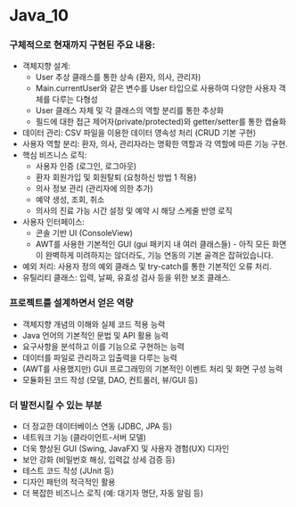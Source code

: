 # Java_10

### 구체적으로 현재까지 구현된 주요 내용:
- 객체지향 설계:
  - User 추상 클래스를 통한 상속 (환자, 의사, 관리자)
  - Main.currentUser와 같은 변수를 User 타입으로 사용하여 다양한 사용자 객체를 다루는 다형성
  - User 클래스 자체 및 각 클래스의 역할 분리를 통한 추상화
  - 필드에 대한 접근 제어자(private/protected)와 getter/setter를 통한 캡슐화
- 데이터 관리: CSV 파일을 이용한 데이터 영속성 처리 (CRUD 기본 구현)
- 사용자 역할 분리: 환자, 의사, 관리자라는 명확한 역할과 각 역할에 따른 기능 구현.
- 핵심 비즈니스 로직:
  - 사용자 인증 (로그인, 로그아웃)
  - 환자 회원가입 및 회원탈퇴 (요청하신 방법 1 적용)
  - 의사 정보 관리 (관리자에 의한 추가)
  - 예약 생성, 조회, 취소
  - 의사의 진료 가능 시간 설정 및 예약 시 해당 스케줄 반영 로직
- 사용자 인터페이스:
  - 콘솔 기반 UI (ConsoleView)
  - AWT를 사용한 기본적인 GUI (gui 패키지 내 여러 클래스들) - 아직 모든 화면이 완벽하게 미려하지는 않더라도, 기능 연동의 기본 골격은 잡혀있습니다.
- 예외 처리: 사용자 정의 예외 클래스 및 try-catch를 통한 기본적인 오류 처리.
- 유틸리티 클래스: 입력, 날짜, 유효성 검사 등을 위한 보조 클래스.
### 프로젝트를 설계하면서 얻은 역량
- 객체지향 개념의 이해와 실제 코드 적용 능력
- Java 언어의 기본적인 문법 및 API 활용 능력
- 요구사항을 분석하고 이를 기능으로 구현하는 능력
- 데이터를 파일로 관리하고 입출력을 다루는 능력
- (AWT를 사용했지만) GUI 프로그래밍의 기본적인 이벤트 처리 및 화면 구성 능력
- 모듈화된 코드 작성 (모델, DAO, 컨트롤러, 뷰/GUI 등)

### 더 발전시킬 수 있는 부분
- 더 정교한 데이터베이스 연동 (JDBC, JPA 등)
- 네트워크 기능 (클라이언트-서버 모델)
- 더욱 향상된 GUI (Swing, JavaFX) 및 사용자 경험(UX) 디자인
- 보안 강화 (비밀번호 해싱, 입력값 상세 검증 등)
- 테스트 코드 작성 (JUnit 등)
- 디자인 패턴의 적극적인 활용
- 더 복잡한 비즈니스 로직 (예: 대기자 명단, 자동 알림 등)
